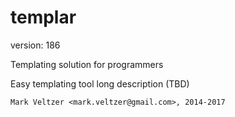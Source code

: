 templar
=======

version: 186

Templating solution for programmers

Easy templating tool long description (TBD)

	Mark Veltzer <mark.veltzer@gmail.com>, 2014-2017
